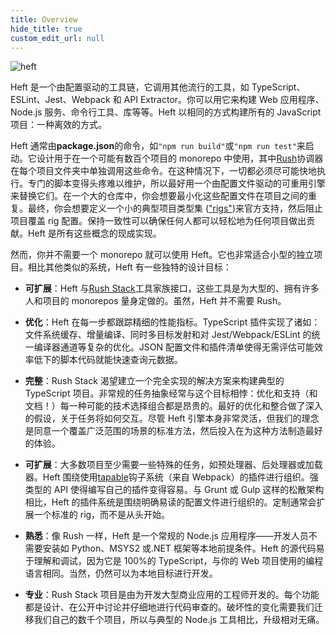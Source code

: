 ```yaml
---
title: Overview
hide_title: true
custom_edit_url: null
---
```


<div>
  <img src="/images/site/heft-logo.svg" alt="heft" title="heft" style={{ width: '380px', paddingTop: '30px' }} />
  <p />
</div>

<!-- --------------------------------------------------------------------------- -->
<!-- Text below this line should stay in sync with heft's package README.md file -->
<!-- --------------------------------------------------------------------------- -->

Heft 是一个由配置驱动的工具链，它调用其他流行的工具，如 TypeScript、ESLint、Jest、Webpack 和 API Extractor。你可以用它来构建 Web 应用程序、Node.js 服务、命令行工具、库等等。Heft 以相同的方式构建所有的 JavaScript 项目：一种离效的方式。

Heft 通常由**package.json**的命令，如`"npm run build"`或`"npm run test"`来启动。它设计用于在一个可能有数百个项目的 monorepo 中使用，其中[Rush](https://rushjs.io/)协调器在每个项目文件夹中单独调用这些命令。在这种情况下，一切都必须尽可能快地执行。专门的脚本变得头疼难以维护，所以最好用一个由配置文件驱动的可重用引擎来替换它们。在一个大的仓库中，你会想要最小化这些配置文件在项目之间的重复。最终，你会想要定义一个小的典型项目类型集
(["rigs"](https://rushstack.io/pages/heft/rig_packages/))来官方支持，然后阻止项目覆盖 rig 配置。保持一致性可以确保任何人都可以轻松地为任何项目做出贡献。Heft 是所有这些概念的现成实现。

然而，你并不需要一个 monorepo 就可以使用 Heft。它也非常适合小型的独立项目。相比其他类似的系统，Heft 有一些独特的设计目标：

- **可扩展**：Heft 与[Rush Stack](https://rushstack.io/)工具家族接口，这些工具是为大型的、拥有许多人和项目的 monorepos 量身定做的。虽然，Heft 并不需要 Rush。

- **优化**：Heft 在每一步都跟踪精细的性能指标。TypeScript 插件实现了诸如：文件系统缓存、增量编译、同时多目标发射和对 Jest/Webpack/ESLint 的统一编译器通道等复杂的优化。JSON 配置文件和插件清单使得无需评估可能效率低下的脚本代码就能快速查询元数据。

- **完整**：Rush Stack 渴望建立一个完全实现的解决方案来构建典型的 TypeScript 项目。非常规的任务抽象经常与这个目标相悖：优化和支持（和文档！）每一种可能的技术选择组合都是昂贵的。最好的优化和整合做了深入的假设，关于任务将如何交互。尽管 Heft 引擎本身非常灵活，但我们的理念是同意一个覆盖广泛范围的场景的标准方法，然后投入在为这种方法制造最好的体验。

- **可扩展**：大多数项目至少需要一些特殊的任务，如预处理器、后处理器或加载器。Heft 围绕使用[tapable](https://www.npmjs.com/package/tapable)钩子系统（来自 Webpack）的插件进行组织。强类型的 API 使得编写自己的插件变得容易。与 Grunt 或 Gulp 这样的松散架构相比，Heft 的插件系统是围绕明确易读的配置文件进行组织的。定制通常会扩展一个标准的 rig，而不是从头开始。

- **熟悉**：像 Rush 一样，Heft 是一个常规的 Node.js 应用程序——开发人员不需要安装如 Python、MSYS2 或.NET 框架等本地前提条件。Heft 的源代码易于理解和调试，因为它是 100%的 TypeScript，与你的 Web 项目使用的编程语言相同。当然，仍然可以为本地目标进行开发。

- **专业**：Rush Stack 项目是由为开发大型商业应用的工程师开发的。每个功能都是设计、在公开中讨论并仔细地进行代码审查的。破坏性的变化需要我们迁移我们自己的数千个项目，所以与典型的 Node.js 工具相比，升级相对无痛。

<!-- --------------------------------------------------------------------------- -->
<!-- Text above this line should stay in sync with heft's package README.md file -->
<!-- --------------------------------------------------------------------------- -->
